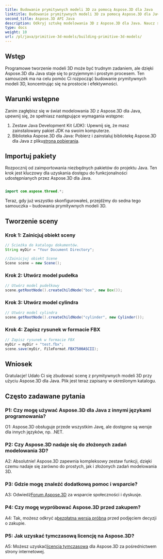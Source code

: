 ```yaml
---
title: Budowanie prymitywnych modeli 3D za pomocą Aspose.3D dla Java
linktitle: Budowanie prymitywnych modeli 3D za pomocą Aspose.3D dla Java
second_title: Aspose.3D API Java
description: Odkryj sztukę modelowania 3D z Aspose.3D dla Java. Naucz się bez wysiłku budować prymitywne modele 3D i uwolnij swoją kreatywność.
type: docs
weight: 10
url: /pl/java/primitive-3d-models/building-primitive-3d-models/
---
```

## Wstęp

Programowe tworzenie modeli 3D może być trudnym zadaniem, ale dzięki Aspose.3D dla Java staje się to przyjemnym i prostym procesem. Ten samouczek ma na celu pomóc Ci rozpocząć budowanie prymitywnych modeli 3D, koncentrując się na prostocie i efektywności.

## Warunki wstępne

Zanim zagłębisz się w świat modelowania 3D z Aspose.3D dla Java, upewnij się, że spełniasz następujące wymagania wstępne:

1. Zestaw Java Development Kit (JDK): Upewnij się, że masz zainstalowany pakiet JDK na swoim komputerze.
2.  Biblioteka Aspose.3D dla Java: Pobierz i zainstaluj bibliotekę Aspose.3D dla Java z pliku[strona pobierania](https://releases.aspose.com/3d/java/).

## Importuj pakiety

Rozpocznij od zaimportowania niezbędnych pakietów do projektu Java. Ten krok jest kluczowy dla uzyskania dostępu do funkcjonalności udostępnianych przez Aspose.3D dla Java.

```java

import com.aspose.threed.*;
```

Teraz, gdy już wszystko skonfigurowałeś, przejdźmy do sedna tego samouczka – budowania prymitywnych modeli 3D.

## Tworzenie sceny

### Krok 1: Zainicjuj obiekt sceny

```java
// Ścieżka do katalogu dokumentów.
String myDir = "Your Document Directory";

//Zainicjuj obiekt Scene
Scene scene = new Scene();
```

### Krok 2: Utwórz model pudełka

```java
// Utwórz model pudełkowy
scene.getRootNode().createChildNode("box", new Box());
```

### Krok 3: Utwórz model cylindra

```java
// Utwórz model cylindra
scene.getRootNode().createChildNode("cylinder", new Cylinder());
```

### Krok 4: Zapisz rysunek w formacie FBX

```java
// Zapisz rysunek w formacie FBX
myDir = myDir + "test.fbx";
scene.save(myDir, FileFormat.FBX7500ASCII);
```

## Wniosek

Gratulacje! Udało Ci się zbudować scenę z prymitywnych modeli 3D przy użyciu Aspose.3D dla Java. Plik jest teraz zapisany w określonym katalogu.

## Często zadawane pytania

### P1: Czy mogę używać Aspose.3D dla Java z innymi językami programowania?

O1: Aspose.3D obsługuje przede wszystkim Javę, ale dostępne są wersje dla innych języków, np. .NET.

### P2: Czy Aspose.3D nadaje się do złożonych zadań modelowania 3D?

A2: Absolutnie! Aspose.3D zapewnia kompleksowy zestaw funkcji, dzięki czemu nadaje się zarówno do prostych, jak i złożonych zadań modelowania 3D.

### P3: Gdzie mogę znaleźć dodatkową pomoc i wsparcie?

 A3: Odwiedź[Forum Aspose.3D](https://forum.aspose.com/c/3d/18) za wsparcie społeczności i dyskusje.

### P4: Czy mogę wypróbować Aspose.3D przed zakupem?

 A4: Tak, możesz odkryć a[bezpłatna wersja próbna](https://releases.aspose.com/) przed podjęciem decyzji o zakupie.

### P5: Jak uzyskać tymczasową licencję na Aspose.3D?

 A5: Możesz uzyskać[licencja tymczasowa](https://purchase.aspose.com/temporary-license/) dla Aspose.3D za pośrednictwem strony internetowej.